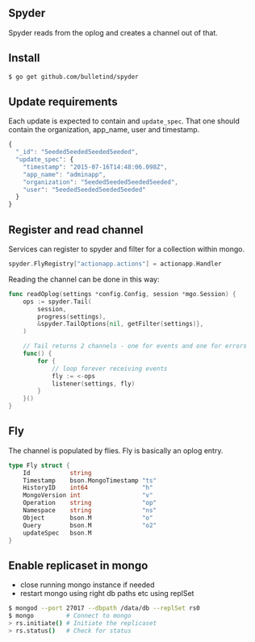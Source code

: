 ## Spyder

Spyder reads from the oplog and creates a channel out of that.

## Install

```sh
$ go get github.com/bulletind/spyder
```

## Update requirements

Each update is expected to contain and `update_spec`. That one should contain the organization, app_name, user and timestamp.

```js
{
  "_id": "5eeded5eeded5eeded5eeded",
  "update_spec": {
    "timestamp": "2015-07-16T14:48:06.098Z",
    "app_name": "adminapp",
    "organization": "5eeded5eeded5eeded5eeded",
    "user": "5eeded5eeded5eeded5eeded"
  }
}
```

## Register and read channel

Services can register to spyder and filter for a collection within mongo.

```go
spyder.FlyRegistry["actionapp.actions"] = actionapp.Handler
```

Reading the channel can be done in this way:

```go
func readOplog(settings *config.Config, session *mgo.Session) {
	ops := spyder.Tail(
		session,
		progress(settings),
		&spyder.TailOptions{nil, getFilter(settings)},
	)

	// Tail returns 2 channels - one for events and one for errors
	func() {
		for {
			// loop forever receiving events
			fly := <-ops
			listener(settings, fly)
		}
	}()
}
```

## Fly

The channel is populated by flies. Fly is basically an oplog entry.

```go
type Fly struct {
	Id           string
	Timestamp    bson.MongoTimestamp "ts"
	HistoryID    int64               "h"
	MongoVersion int                 "v"
	Operation    string              "op"
	Namespace    string              "ns"
	Object       bson.M              "o"
	Query        bson.M              "o2"
	updateSpec   bson.M
}
```

## Enable replicaset in mongo

- close running mongo instance if needed
- restart mongo using right db paths etc using replSet

```sh
$ mongod --port 27017 --dbpath /data/db --replSet rs0
$ mongo         # Connect to mongo
> rs.initiate() # Initiate the replicaset
> rs.status()   # Check for status
```
